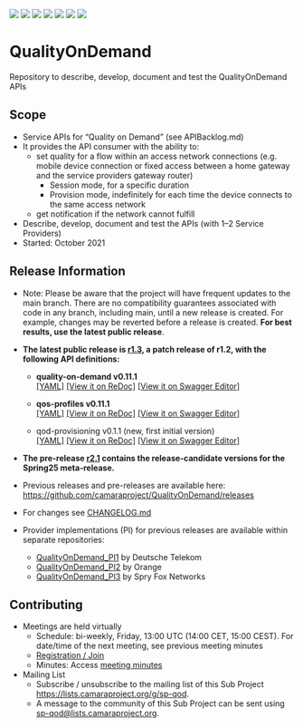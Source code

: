 <a href="https://github.com/camaraproject/QualityOnDemand/commits/" title="Last Commit"><img src="https://img.shields.io/github/last-commit/camaraproject/QualityOnDemand?style=plastic"></a>
<a href="https://github.com/camaraproject/QualityOnDemand/issues" title="Open Issues"><img src="https://img.shields.io/github/issues/camaraproject/QualityOnDemand?style=plastic"></a>
<a href="https://github.com/camaraproject/QualityOnDemand/pulls" title="Open Pull Requests"><img src="https://img.shields.io/github/issues-pr/camaraproject/QualityOnDemand?style=plastic"></a>
<a href="https://github.com/camaraproject/QualityOnDemand/graphs/contributors" title="Contributors"><img src="https://img.shields.io/github/contributors/camaraproject/QualityOnDemand?style=plastic"></a>
<a href="https://github.com/camaraproject/QualityOnDemand" title="Repo Size"><img src="https://img.shields.io/github/repo-size/camaraproject/QualityOnDemand?style=plastic"></a>
<a href="https://github.com/camaraproject/QualityOnDemand/blob/main/documentation/LICENSE.APACHE2.0" title="License"><img src="https://img.shields.io/badge/License-Apache%202.0-green.svg?style=plastic"></a>
<a href="https://github.com/camaraproject/QualityOnDemand/releases/latest" title="Latest Release"><img src="https://img.shields.io/github/release/camaraproject/QualityOnDemand?style=plastic"></a>

# QualityOnDemand

Repository to describe, develop, document and test the QualityOnDemand APIs

## Scope

* Service APIs for “Quality on Demand” (see APIBacklog.md)
* It provides the API consumer with the ability to:  
  * set quality for a flow within an access network connections (e.g. mobile device connection or fixed access between a home gateway and the service providers gateway router)
      * Session mode, for a specific duration
      * Provision mode, indefinitely for each time the device connects to the same access network
  * get notification if the network cannot fulfill  
* Describe, develop, document and test the APIs (with 1–2 Service Providers)  
* Started: October 2021

## Release Information

* Note: Please be aware that the project will have frequent updates to the main branch. There are no compatibility guarantees associated with code in any branch, including main, until a new release is created. For example, changes may be reverted before a release is created. **For best results, use the latest public release**.


* **The latest public release is [r1.3](https://github.com/camaraproject/QualityOnDemand/tree/r1.3), a patch release of r1.2, with the following API definitions:**

  * **quality-on-demand v0.11.1**  
  [[YAML]](https://github.com/camaraproject/QualityOnDemand/blob/r1.3/code/API_definitions/quality-on-demand.yaml)
  [[View it on ReDoc]](https://redocly.github.io/redoc/?url=https://raw.githubusercontent.com/camaraproject/QualityOnDemand/r1.3/code/API_definitions/quality-on-demand.yaml&nocors)
  [[View it on Swagger Editor]](https://editor.swagger.io/?url=https://raw.githubusercontent.com/camaraproject/QualityOnDemand/r1.3/code/API_definitions/quality-on-demand.yaml)
  
  * **qos-profiles v0.11.1**  
  [[YAML]](https://github.com/camaraproject/QualityOnDemand/blob/r1.3/code/API_definitions/qos-profiles.yaml)
  [[View it on ReDoc]](https://redocly.github.io/redoc/?url=https://raw.githubusercontent.com/camaraproject/QualityOnDemand/r1.3/code/API_definitions/qos-profiles.yaml&nocors)
  [[View it on Swagger Editor]](https://editor.swagger.io/?url=https://raw.githubusercontent.com/camaraproject/QualityOnDemand/r1.3/code/API_definitions/qos-profiles.yaml)

  * qod-provisioning v0.1.1 (new, first initial version)  
  [[YAML]](https://github.com/camaraproject/QualityOnDemand/blob/r1.3/code/API_definitions/qod-provisioning.yaml)
  [[View it on ReDoc]](https://redocly.github.io/redoc/?url=https://raw.githubusercontent.com/camaraproject/QualityOnDemand/r1.3/code/API_definitions/qod-provisioning.yaml&nocors)
  [[View it on Swagger Editor]](https://editor.swagger.io/?url=https://raw.githubusercontent.com/camaraproject/QualityOnDemand/r1.3/code/API_definitions/qod-provisioning.yaml)

* **The pre-release [r2.1](https://github.com/camaraproject/QualityOnDemand/tree/r2.1) contains the release-candidate versions for the Spring25 meta-release.**
  
* Previous releases and pre-releases are available here: https://github.com/camaraproject/QualityOnDemand/releases
* For changes see [CHANGELOG.md](https://github.com/camaraproject/QualityOnDemand/blob/main/CHANGELOG.md)

* Provider implementations (PI) for previous releases are available within separate repositories:

  * [QualityOnDemand_PI1](https://github.com/camaraproject/QualityOnDemand_PI1) by Deutsche Telekom
  * [QualityOnDemand_PI2](https://github.com/camaraproject/QualityOnDemand_PI2) by Orange
  * [QualityOnDemand_PI3](https://github.com/camaraproject/QualityOnDemand_PI3) by Spry Fox Networks

## Contributing

* Meetings are held virtually 
  * Schedule: bi-weekly, Friday, 13:00 UTC (14:00 CET, 15:00 CEST). For date/time of the next meeting, see previous meeting minutes
  * [Registration / Join](https://zoom-lfx.platform.linuxfoundation.org/meeting/94112812156?password=f238d6af-c959-48d7-a862-abdb3c648e40)
  * Minutes: Access [meeting minutes](https://lf-camaraproject.atlassian.net/wiki/x/XCPe)
* Mailing List
  * Subscribe / unsubscribe to the mailing list of this Sub Project <https://lists.camaraproject.org/g/sp-qod>.
  * A message to the community of this Sub Project can be sent using <sp-qod@lists.camaraproject.org>.
